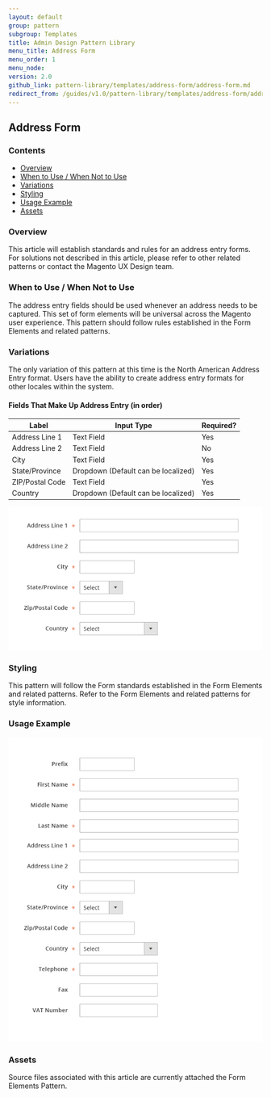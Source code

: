 ```yaml
---
layout: default
group: pattern
subgroup: Templates
title: Admin Design Pattern Library
menu_title: Address Form
menu_order: 1
menu_node: 
version: 2.0
github_link: pattern-library/templates/address-form/address-form.md
redirect_from: /guides/v1.0/pattern-library/templates/address-form/address-form.html
---
```


<h2> Address Form </h2>

<h3> Contents </h3>

* <a href="#overview">Overview</a>
* <a href="#when-to-use">When to Use / When Not to Use</a>
* <a href="#variations">Variations</a>
* <a href="#styling">Styling</a>
* <a href="#examples">Usage Example</a>
* <a href="#assets">Assets</a>

<h3 id="overview">Overview</h3>
This article will establish standards and rules for an address entry forms.<br>
For solutions not described in this article, please refer to other related patterns or contact the Magento UX Design team.


<h3 id="when-to-use">When to Use / When Not to Use</h3>
The address entry fields should be used whenever an address needs to be captured. This set of form elements will be universal across the Magento user experience. This pattern should follow rules established in the Form Elements and related patterns.

<h3 id="variations">Variations</h3>
The only variation of this pattern at this time is the North American Address Entry format. Users have the ability to create address entry formats for other locales within the system.

#### Fields That Make Up Address Entry (in order)

<table>
	<thead>
		<th> Label</th>
		<th> Input Type </th>
		<th> Required? </th>
	</thead>
	<tbody>
		<tr>
			<td>Address Line 1</td>
			<td>Text Field</td>
			<td>Yes</td>
		</tr>
		<tr>
			<td>Address Line 2</td>
			<td>Text Field</td>
			<td>No</td>
		</tr>
		<tr>
			<td>City</td>
			<td>Text Field</td>
			<td>Yes</td>
		</tr>
		<tr>
			<td>State/Province</td>
			<td>Dropdown (Default can be localized)</td>
			<td>Yes</td>
		</tr>
		<tr>
			<td>ZIP/Postal Code</td>
			<td>Text Field</td>
			<td>Yes</td>
		</tr>
		<tr>
			<td>Country</td>
			<td>Dropdown (Default can be localized)</td>
			<td>Yes</td>
		</tr>
	</tbody>
</table>

<img src="img/AddressForm_example01.jpg">


<h3 id="styling">Styling</h3>
This pattern will follow the Form standards established in the Form Elements and related patterns. Refer to the Form Elements and related patterns for style information.


<h3 id="examples">Usage Example</h3>
<img src="img/AddressForm_example02.jpg">

<h3 id="assets">Assets</h3>
Source files associated with this article are currently attached the Form Elements Pattern.
